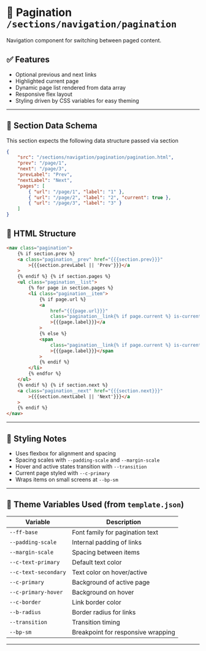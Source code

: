 # 📂 Pagination `/sections/navigation/pagination`

Navigation component for switching between paged content.

## ✅ Features

-   Optional previous and next links
-   Highlighted current page
-   Dynamic page list rendered from data array
-   Responsive flex layout
-   Styling driven by CSS variables for easy theming

---

## 🧾 Section Data Schema

This section expects the following data structure passed via section

```json
{
	"src": "/sections/navigation/pagination/pagination.html",
	"prev": "/page/1",
	"next": "/page/3",
	"prevLabel": "Prev",
	"nextLabel": "Next",
	"pages": [
		{ "url": "/page/1", "label": "1" },
		{ "url": "/page/2", "label": "2", "current": true },
		{ "url": "/page/3", "label": "3" }
	]
}
```

## 🧱 HTML Structure

```html
<nav class="pagination">
	{% if section.prev %}
	<a class="pagination__prev" href="{{{section.prev}}}"
		>{{{section.prevLabel || 'Prev'}}}</a
	>
	{% endif %} {% if section.pages %}
	<ul class="pagination__list">
		{% for page in section.pages %}
		<li class="pagination__item">
			{% if page.url %}
			<a
				href="{{{page.url}}}"
				class="pagination__link{% if page.current %} is-current{% endif %}"
				>{{{page.label}}}</a
			>
			{% else %}
			<span
				class="pagination__link{% if page.current %} is-current{% endif %}"
				>{{{page.label}}}</span
			>
			{% endif %}
		</li>
		{% endfor %}
	</ul>
	{% endif %} {% if section.next %}
	<a class="pagination__next" href="{{{section.next}}}"
		>{{{section.nextLabel || 'Next'}}}</a
	>
	{% endif %}
</nav>
```

---

## 🎨 Styling Notes

-   Uses flexbox for alignment and spacing
-   Spacing scales with `--padding-scale` and `--margin-scale`
-   Hover and active states transition with `--transition`
-   Current page styled with `--c-primary`
-   Wraps items on small screens at `--bp-sm`

---

## 🧩 Theme Variables Used (from `template.json`)

| Variable             | Description                        |
| -------------------- | ---------------------------------- |
| `--ff-base`          | Font family for pagination text    |
| `--padding-scale`    | Internal padding of links          |
| `--margin-scale`     | Spacing between items              |
| `--c-text-primary`   | Default text color                 |
| `--c-text-secondary` | Text color on hover/active         |
| `--c-primary`        | Background of active page          |
| `--c-primary-hover`  | Background on hover                |
| `--c-border`         | Link border color                  |
| `--b-radius`         | Border radius for links            |
| `--transition`       | Transition timing                  |
| `--bp-sm`            | Breakpoint for responsive wrapping |

---
